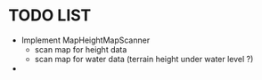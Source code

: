 # TODO LIST

* Implement MapHeightMapScanner
  * scan map for height data
  * scan map for water data (terrain height under water level ?)
*